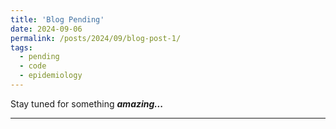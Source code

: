 ```yaml
---
title: 'Blog Pending'
date: 2024-09-06
permalink: /posts/2024/09/blog-post-1/
tags:
  - pending
  - code
  - epidemiology
---
```


Stay tuned for something ***amazing...***

------------------------------------------------------------------------

